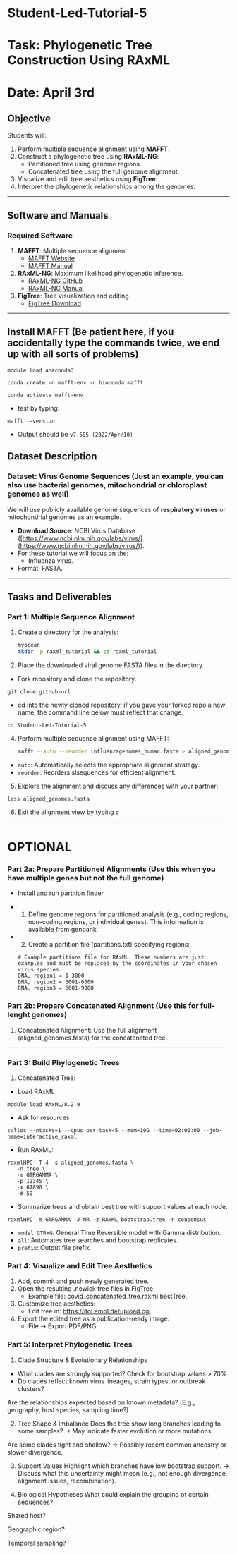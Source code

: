 # Student-Led-Tutorial-5
# Task: Phylogenetic Tree Construction Using RAxML
# Date: April 3rd

## **Objective**
Students will:
1. Perform multiple sequence alignment using **MAFFT**.
2. Construct a phylogenetic tree using **RAxML-NG**:
   - Partitioned tree using genome regions.
   - Concatenated tree using the full genome alignment.
3. Visualize and edit tree aesthetics using **FigTree**.
4. Interpret the phylogenetic relationships among the genomes.

---

## **Software and Manuals**
### **Required Software**
1. **MAFFT**: Multiple sequence alignment.
   - [MAFFT Website](https://mafft.cbrc.jp/alignment/software/)
   - [MAFFT Manual](https://mafft.cbrc.jp/alignment/software/manual/)
2. **RAxML-NG**: Maximum likelihood phylogenetic inference.
   - [RAxML-NG GitHub](https://github.com/amkozlov/raxml-ng)
   - [RAxML-NG Manual](https://raxml-ng.vital-it.ch/#/README)
3. **FigTree**: Tree visualization and editing.
   - [FigTree Download](http://tree.bio.ed.ac.uk/software/figtree/)

---
## Install MAFFT (Be patient here, if you accidentally type the commands twice, we end up with all sorts of problems)
```
module load anaconda3
```
```
conda create -n mafft-env -c bioconda mafft
```
```
conda activate mafft-env
```
- test by typing:
```
mafft --version
```
- Output should be `v7.505 (2022/Apr/10)`

## **Dataset Description**
### Dataset: Virus Genome Sequences (Just an example, you can also use bacterial genomes, mitochondrial or chloroplast genomes as well)
We will use publicly available genome sequences of **respiratory viruses** or mitochondrial genomes as an example.  
- **Download Source**: NCBI Virus Database ([https://www.ncbi.nlm.nih.gov/labs/virus/](https://www.ncbi.nlm.nih.gov/labs/virus/)).
- For these tutorial we will focus on the:
  - Influenza virus.
- Format: FASTA.

---

## **Tasks and Deliverables**
### **Part 1: Multiple Sequence Alignment**
1. Create a directory for the analysis:
   ```bash
   myocean
   mkdir -p raxml_tutorial && cd raxml_tutorial
2. Place the downloaded viral genome FASTA files in the directory.
  - Fork repository and clone the repository.
```
git clone github-url
```
  - cd into the newly cloned repository, if you gave your forked repo a new name, the command line below must reflect that change.

```
cd Student-Led-Tutorial-5
```

4. Perform multiple sequence alignment using MAFFT:
   ```bash
   mafft --auto --reorder influenzagenomes_human.fasta > aligned_genomes.fasta
- `auto`: Automatically selects the appropriate alignment strategy.
- `reorder`: Reorders slsequences for efficient alignment.

5. Explore the alignment and discuss any differences with your partner:
```
less aligned_genomes.fasta
```
6. Exit the alignment view by typing `q`
---
# OPTIONAL
### **Part 2a: Prepare Partitioned Alignments (Use this when you have multiple genes but not the full genome)**
- Install and run partition finder

- 1. Define genome regions for partitioned analysis (e.g., coding regions, non-coding regions, or individual genes). This information is available from genbank
- 2. Create a partition file (partitions.txt) specifying regions:
   ``` text
   # Example partitions file for RAxML. These numbers are just examples and must be replaced by the coordinates in your chosen virus species.
   DNA, region1 = 1-3000
   DNA, region2 = 3001-6000
   DNA, region3 = 6001-9000

### **Part 2b: Prepare Concatenated Alignment (Use this for full-lenght genomes)**
1. Concatenated Alignment: Use the full alignment (aligned_genomes.fasta) for the concatenated tree.
---

### **Part 3: Build Phylogenetic Trees**
1. Concatenated Tree:
- Load RAxML
```
module load RAxML/8.2.9
```
- Ask for resources
```
salloc --ntasks=1 --cpus-per-task=5 --mem=10G --time=02:00:00 --job-name=interactive_raxml
```
- Run RAxML:
```
raxmlHPC -T 4 -s aligned_genomes.fasta \
   -n tree \
   -m GTRGAMMA \
   -p 12345 \
   -x 67890 \
   -# 50
```
- Summarize trees and obtain best tree with support values at each node.
```
raxmlHPC -m GTRGAMMA -J MR -z RAxML_bootstrap.tree -n consensus
```
- `model GTR+G`: General Time Reversible model with Gamma distribution.
- `all`: Automates tree searches and bootstrap replicates.
- `prefix`: Output file prefix.

### **Part 4: Visualize and Edit Tree Aesthetics**
1. Add, commit and push newly generated tree.
2. Open the resulting .newick tree files in FigTree:
   - Example file: covid_concatenated_tree.raxml.bestTree.
3. Customize tree aesthetics:
   - Edit tree in: https://itol.embl.de/upload.cgi
4. Export the edited tree as a publication-ready image:
   - File → Export PDF/PNG.

### **Part 5: Interpret Phylogenetic Trees**
1. Clade Structure & Evolutionary Relationships
- What clades are strongly supported? Check for bootstrap values > 70%
- Do clades reflect known virus lineages, strain types, or outbreak clusters?

Are the relationships expected based on known metadata?
(E.g., geography, host species, sampling time?)

2. Tree Shape & Imbalance
Does the tree show long branches leading to some samples?
→ May indicate faster evolution or more mutations.

Are some clades tight and shallow?
→ Possibly recent common ancestry or slower divergence.

3. Support Values
Highlight which branches have low bootstrap support.
→ Discuss what this uncertainty might mean (e.g., not enough divergence, alignment issues, recombination).

4. Biological Hypotheses
What could explain the grouping of certain sequences?

Shared host?

Geographic region?

Temporal sampling?
